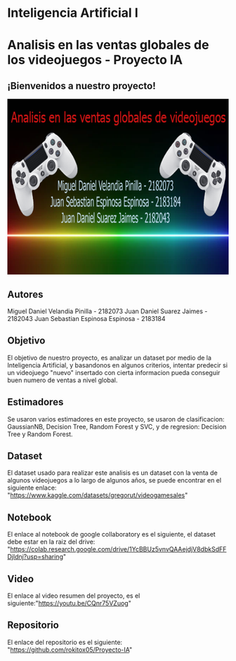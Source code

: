 # Inteligencia Artificial I
# Analisis en las ventas globales de los videojuegos - Proyecto IA

## ¡Bienvenidos a nuestro proyecto!

<img src="https://github.com/rokitox05/Proyecto-IA/blob/main/bannerchido.png"  width="800px" height="400px">


## Autores
Miguel Daniel Velandia Pinilla - 2182073
Juan Daniel Suarez Jaimes - 2182043
Juan Sebastian Espinosa Espinosa - 2183184


## Objetivo
El objetivo de nuestro proyecto, es analizar un dataset por medio de la Inteligencia Artificial, y basandonos en algunos criterios, intentar predecir si un videojuego "nuevo" insertado con cierta informacion pueda conseguir buen numero de ventas a nivel global.

## Estimadores
Se usaron varios estimadores en este proyecto, se usaron de clasificacion: GaussianNB, Decision Tree, Random Forest y SVC, y de regresion: Decision Tree y Random Forest.

## Dataset

El dataset usado para realizar este analisis es un dataset con la venta de algunos videojuegos a lo largo de algunos años, se puede encontrar en el siguiente enlace: "https://www.kaggle.com/datasets/gregorut/videogamesales" 

## Notebook
El enlace al notebook de google collaboratory es el siguiente, el dataset debe estar en la raiz del drive: "https://colab.research.google.com/drive/1YcBBUz5vnvQAAejdjV8dbkSdFFDjldnj?usp=sharing"

## Video
El enlace al video resumen del proyecto, es el siguiente:"https://youtu.be/CQnr75VZuog"

## Repositorio
El enlace del repositorio es el siguiente: "https://github.com/rokitox05/Proyecto-IA"



